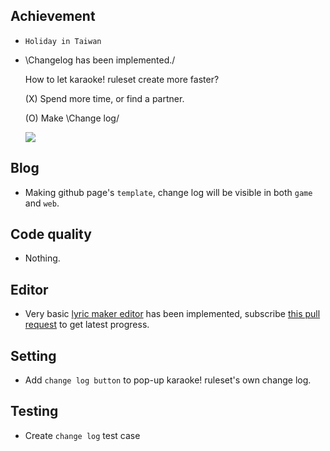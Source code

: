 ## Achievement

- `Holiday in Taiwan`

- \Changelog has been implemented./

    How to let karaoke! ruleset create more faster?

    (X) Spend more time, or find a partner.

    (O) Make \Change log/

    ![](res/changelog.gif)

## Blog

- Making github page's `template`, change log will be visible in both `game` and `web`.

## Code quality

- Nothing.

## Editor

- Very basic [lyric maker editor](../2020.0426/README.md) has been implemented, subscribe [this pull  request](https://github.com/osu-Karaoke/osu-Karaoke/pull/69) to get latest progress.

## Setting

- Add `change log button` to pop-up karaoke! ruleset's own change log.

## Testing

- Create `change log` test case